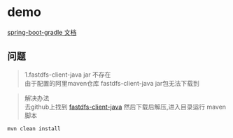 # demo

[spring-boot-gradle 文档](https://docs.spring.io/spring-boot/docs/2.0.9.RELEASE/gradle-plugin/reference/html/)

## 问题
>1.fastdfs-client-java jar 不存在 <br >
由于配置的阿里maven仓库 fastdfs-client-java jar包无法下载到 

>解决办法 <br >
去github上找到 [fastdfs-client-java](https://github.com/happyfish100/fastdfs-client-java) 
然后下载后解压,进入目录运行 maven 脚本
```
mvn clean install
```